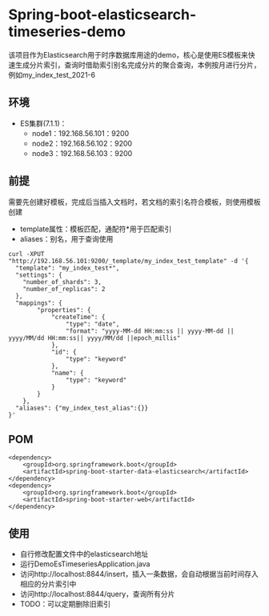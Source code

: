 # Spring-boot-elasticsearch-timeseries-demo

该项目作为Elasticsearch用于时序数据库用途的demo，核心是使用ES模板来快速生成分片索引，查询时借助索引别名完成分片的聚合查询，本例按月进行分片，例如my_index_test_2021-6

## 环境
* ES集群(7.1.1)：
    * node1：192.168.56.101：9200
    * node2：192.168.56.102：9200
    * node3：192.168.56.103：9200

## 前提
需要先创建好模板，完成后当插入文档时，若文档的索引名符合模板，则使用模板创建
* template属性：模板匹配，通配符*用于匹配索引
* aliases：别名，用于查询使用
```
curl -XPUT "http://192.168.56.101:9200/_template/my_index_test_template" -d '{
  "template": "my_index_test*",
  "settings": {
    "number_of_shards": 3,
    "number_of_replicas": 2
  },
  "mappings": {
        "properties": {
            "createTime": {
                "type": "date",
                "format": "yyyy-MM-dd HH:mm:ss || yyyy-MM-dd || yyyy/MM/dd HH:mm:ss|| yyyy/MM/dd ||epoch_millis"
            },
            "id": {
                "type": "keyword"
            },
            "name": {
                "type": "keyword"
            }
        }
    },
  "aliases": {"my_index_test_alias":{}}
}'
```

## POM
```
<dependency>
    <groupId>org.springframework.boot</groupId>
    <artifactId>spring-boot-starter-data-elasticsearch</artifactId>
</dependency>
<dependency>
    <groupId>org.springframework.boot</groupId>
    <artifactId>spring-boot-starter-web</artifactId>
</dependency>
```

## 使用
* 自行修改配置文件中的elasticsearch地址
* 运行DemoEsTimeseriesApplication.java
* 访问http://localhost:8844/insert，插入一条数据，会自动根据当前时间存入相应的分片索引中
* 访问http://localhost:8844/query，查询所有分片
* TODO：可以定期删除旧索引